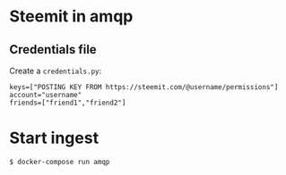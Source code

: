 # Steemit in amqp

## Credentials file

Create a `credentials.py`:

```
keys=["POSTING KEY FROM https://steemit.com/@username/permissions"]
account="username"
friends=["friend1","friend2"]
```

# Start ingest

```
$ docker-compose run amqp
```
